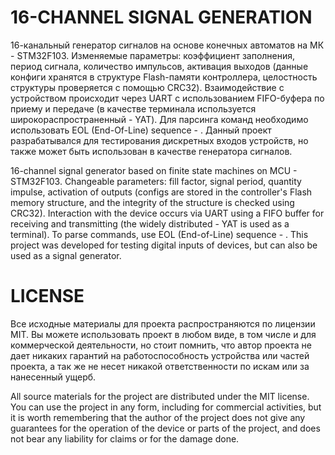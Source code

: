 # 16-CHANNEL SIGNAL GENERATION

16-канальный генератор сигналов на основе конечных автоматов на МК - STM32F103. Изменяемые параметры: коэффициент заполнения, период сигнала, 
количество импульсов, активация выходов (данные конфиги хранятся в структуре Flash-памяти контроллера, целостность структуры проверяется с помощью CRC32). 
Взаимодействие с устройством происходит через UART с использованием FIFO-буфера по приему и передаче (в качестве терминала используется широкораспространенный - YAT). 
Для парсинга команд необходимо использовать EOL (End-Of-Line) sequence - <LF>. 
Данный проект разрабатывался для тестирования дискретных входов устройств, но также может быть использован в качестве генератора сигналов. 

16-channel signal generator based on finite state machines on MCU - STM32F103. Changeable parameters: fill factor, signal period, 
quantity impulse, activation of outputs (configs are stored in the controller's Flash memory structure, and the integrity of the structure is checked using CRC32). 
Interaction with the device occurs via UART using a FIFO buffer for receiving and transmitting (the widely distributed - YAT is used as a terminal). 
To parse commands, use EOL (End-of-Line) sequence - <LF>. 
This project was developed for testing digital inputs of devices, but can also be used as a signal generator. 

# LICENSE

Все исходные материалы для проекта распространяются по лицензии MIT. Вы можете использовать проект в любом виде,
в том числе и для коммерческой деятельности, но стоит помнить, что автор проекта не дает никаких гарантий на
работоспособность устройства или частей проекта, а так же не несет никакой ответственности по искам или
за нанесенный ущерб.

All source materials for the project are distributed under the MIT license. You can use the project in any form,
including for commercial activities, but it is worth remembering that the author of the project does not give any guarantees for
the operation of the device or parts of the project, and does not bear any liability for claims or
for the damage done.